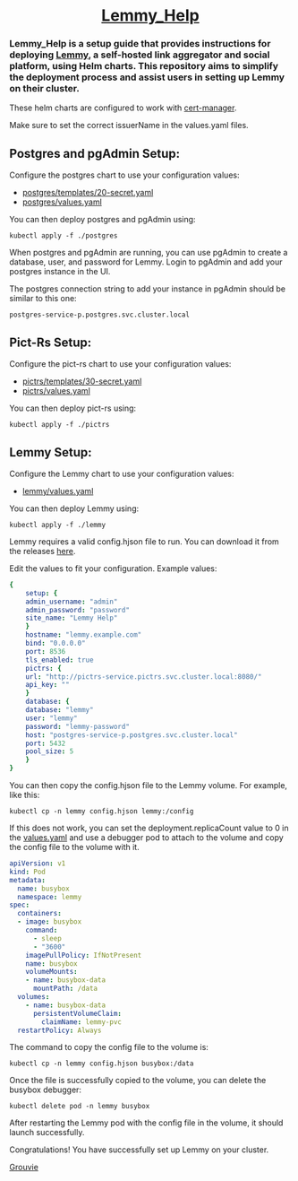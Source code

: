 <h1 align="center"><a href="https://lemmy.help/">Lemmy_Help</a></h1>

<h3>Lemmy_Help is a setup guide that provides instructions for deploying <a href="https://github.com/LemmyNet/lemmy">Lemmy</a>, a self-hosted link aggregator and social platform, using Helm charts. This repository aims to simplify the deployment process and assist users in setting up Lemmy on their cluster.</h3>
<p>These helm charts are configured to work with <a href="https://cert-manager.io/">cert-manager</a>.</p>
<p>Make sure to set the correct issuerName in the values.yaml files.</p>
<h2>Postgres and pgAdmin Setup:</h2>
<p>Configure the postgres chart to use your configuration values:</p>
<ul>
  <li><a href="/postgres/templates/20-secret.yaml">postgres/templates/20-secret.yaml</a></li>
  <li><a href="/postgres/values.yaml">postgres/values.yaml</a></li>
</ul>
<p>You can then deploy postgres and pgAdmin using:</p>

<code>kubectl apply -f ./postgres</code>
<p>When postgres and pgAdmin are running, you can use pgAdmin to create a database, user, and password for Lemmy. Login to pgAdmin and add your postgres instance in the UI.</p>
<p>The postgres connection string to add your instance in pgAdmin should be similar to this one:</p>
<code>postgres-service-p.postgres.svc.cluster.local</code>
<h2>Pict-Rs Setup:</h2>
<p>Configure the pict-rs chart to use your configuration values:</p>
<ul>
  <li><a href="/pictrs/templates/30-secret.yaml">pictrs/templates/30-secret.yaml</a></li>
  <li><a href="/pictrs/values.yaml">pictrs/values.yaml</a></li>
</ul>
<p>You can then deploy pict-rs using:</p>

<code>kubectl apply -f ./pictrs</code>
<h2>Lemmy Setup:</h2>
<p>Configure the Lemmy chart to use your configuration values:</p>
<ul>
  <li><a href="/lemmy/values.yaml">lemmy/values.yaml</a></li>
</ul>
<p>You can then deploy Lemmy using:</p>

<code>kubectl apply -f ./lemmy</code>
<p>Lemmy requires a valid config.hjson file to run. You can download it from the releases <a href="https://github.com/LemmyNet/lemmy/releases">here</a>.</p>
<p>Edit the values to fit your configuration. Example values:</p>

```yaml
{
    setup: {
    admin_username: "admin"
    admin_password: "password"
    site_name: "Lemmy Help"
    }
    hostname: "lemmy.example.com"
    bind: "0.0.0.0"
    port: 8536
    tls_enabled: true
    pictrs: {
    url: "http://pictrs-service.pictrs.svc.cluster.local:8080/"
    api_key: ""
    }
    database: {
    database: "lemmy"
    user: "lemmy"
    password: "lemmy-password"
    host: "postgres-service-p.postgres.svc.cluster.local"
    port: 5432
    pool_size: 5
    }
}
```
<p>You can then copy the config.hjson file to the Lemmy volume. For example, like this:</p>

<code>kubectl cp -n lemmy config.hjson lemmy:/config</code>
<p>If this does not work, you can set the deployment.replicaCount value to 0 in the <a href="/lemmy/values.yaml">values.yaml</a> and use a debugger pod to attach to the volume and copy the config file to the volume with it.</p>

```yaml
apiVersion: v1
kind: Pod
metadata:
  name: busybox
  namespace: lemmy
spec:
  containers:
  - image: busybox
    command:
      - sleep
      - "3600"
    imagePullPolicy: IfNotPresent
    name: busybox
    volumeMounts:
    - name: busybox-data
      mountPath: /data
  volumes:
    - name: busybox-data
      persistentVolumeClaim:
        claimName: lemmy-pvc
  restartPolicy: Always
```
<p>The command to copy the config file to the volume is:</p>

<pre><code>kubectl cp -n lemmy config.hjson busybox:/data</code></pre>

<p>Once the file is successfully copied to the volume, you can delete the busybox debugger:</p>

<pre><code>kubectl delete pod -n lemmy busybox</code></pre>

<p>After restarting the Lemmy pod with the config file in the volume, it should launch successfully.</p>

<p>Congratulations! You have successfully set up Lemmy on your cluster.</p>

[Grouvie](https://github.com/grouvie/)
